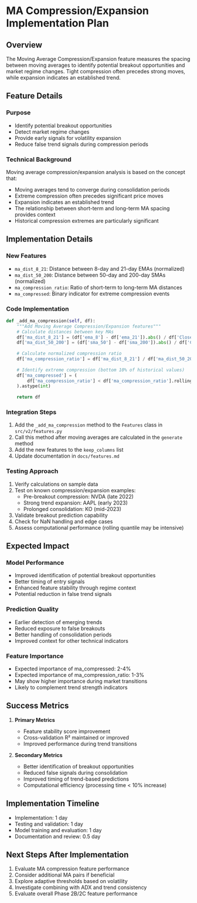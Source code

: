 # MA Compression/Expansion Implementation Plan

## Overview
The Moving Average Compression/Expansion feature measures the spacing between moving averages to identify potential breakout opportunities and market regime changes. Tight compression often precedes strong moves, while expansion indicates an established trend.

## Feature Details

### Purpose
- Identify potential breakout opportunities
- Detect market regime changes
- Provide early signals for volatility expansion
- Reduce false trend signals during compression periods

### Technical Background
Moving average compression/expansion analysis is based on the concept that:
- Moving averages tend to converge during consolidation periods
- Extreme compression often precedes significant price moves
- Expansion indicates an established trend
- The relationship between short-term and long-term MA spacing provides context
- Historical compression extremes are particularly significant

## Implementation Details

### New Features
- `ma_dist_8_21`: Distance between 8-day and 21-day EMAs (normalized)
- `ma_dist_50_200`: Distance between 50-day and 200-day SMAs (normalized)
- `ma_compression_ratio`: Ratio of short-term to long-term MA distances
- `ma_compressed`: Binary indicator for extreme compression events

### Code Implementation
```python
def _add_ma_compression(self, df):
    """Add Moving Average Compression/Expansion features"""
    # Calculate distances between key MAs
    df['ma_dist_8_21'] = (df['ema_8'] - df['ema_21']).abs() / df['Close'] * 100
    df['ma_dist_50_200'] = (df['sma_50'] - df['sma_200']).abs() / df['Close'] * 100
    
    # Calculate normalized compression ratio
    df['ma_compression_ratio'] = df['ma_dist_8_21'] / df['ma_dist_50_200']
    
    # Identify extreme compression (bottom 10% of historical values)
    df['ma_compressed'] = (
        df['ma_compression_ratio'] < df['ma_compression_ratio'].rolling(252).quantile(0.1)
    ).astype(int)
    
    return df
```

### Integration Steps
1. Add the `_add_ma_compression` method to the `Features` class in `src/v2/features.py`
2. Call this method after moving averages are calculated in the `generate` method
3. Add the new features to the `keep_columns` list
4. Update documentation in `docs/features.md`

### Testing Approach
1. Verify calculations on sample data
2. Test on known compression/expansion examples:
   - Pre-breakout compression: NVDA (late 2022)
   - Strong trend expansion: AAPL (early 2023)
   - Prolonged consolidation: KO (mid-2023)
3. Validate breakout prediction capability
4. Check for NaN handling and edge cases
5. Assess computational performance (rolling quantile may be intensive)

## Expected Impact

### Model Performance
- Improved identification of potential breakout opportunities
- Better timing of entry signals
- Enhanced feature stability through regime context
- Potential reduction in false trend signals

### Prediction Quality
- Earlier detection of emerging trends
- Reduced exposure to false breakouts
- Better handling of consolidation periods
- Improved context for other technical indicators

### Feature Importance
- Expected importance of ma_compressed: 2-4%
- Expected importance of ma_compression_ratio: 1-3%
- May show higher importance during market transitions
- Likely to complement trend strength indicators

## Success Metrics
1. **Primary Metrics**
   - Feature stability score improvement
   - Cross-validation R² maintained or improved
   - Improved performance during trend transitions

2. **Secondary Metrics**
   - Better identification of breakout opportunities
   - Reduced false signals during consolidation
   - Improved timing of trend-based predictions
   - Computational efficiency (processing time < 10% increase)

## Implementation Timeline
- Implementation: 1 day
- Testing and validation: 1 day
- Model training and evaluation: 1 day
- Documentation and review: 0.5 day

## Next Steps After Implementation
1. Evaluate MA compression feature performance
2. Consider additional MA pairs if beneficial
3. Explore adaptive thresholds based on volatility
4. Investigate combining with ADX and trend consistency
5. Evaluate overall Phase 2B/2C feature performance 